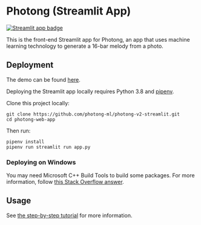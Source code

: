 # Photong (Streamlit App)
[![Streamlit app badge](https://static.streamlit.io/badges/streamlit_badge_black_white.svg)](https://share.streamlit.io/photong-ml/photong-v2-streamlit/main/app.py)

This is the front-end Streamlit app for Photong, an app that uses machine learning technology to generate a 16-bar melody from a photo.

## Deployment
The demo can be found [here](https://share.streamlit.io/photong-ml/photong-v2-streamlit/main/app.py).

Deploying the Streamlit app locally requires Python 3.8 and [pipenv](https://pipenv.pypa.io/en/latest/).

Clone this project locally:
```
git clone https://github.com/photong-ml/photong-v2-streamlit.git
cd photong-web-app
```

Then run:
```
pipenv install
pipenv run streamlit run app.py
```

### Deploying on Windows
You may need Microsoft C++ Build Tools to build some packages. For more information, follow [this Stack Overflow answer](https://stackoverflow.com/a/64262038).

## Usage
See [the step-by-step tutorial](https://github.com/photong-ml/photong-v2-streamlit/blob/main/tutorial/README.md) for more information.
